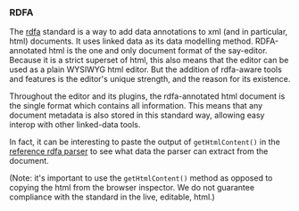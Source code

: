 ### RDFA

The [rdfa](https://rdfa.info/) standard is a way to add data annotations to xml (and in particular, html) documents.
It uses linked data as its data modelling method.
RDFA-annotated html is the one and only document format of the say-editor. Because it is a strict superset of html,
this also means that the editor can be used as a plain WYSIWYG html editor. But the addition of rdfa-aware
tools and features is the editor's unique strength, and the reason for its existence.

Throughout the editor and its plugins, the rdfa-annotated html document is the single format which contains all information.
This means that any document metadata is also stored in this standard way, allowing easy interop with other
linked-data tools.

In fact, it can be interesting to paste the output of `getHtmlContent()` in the [reference rdfa parser](https://rdfa.info/play/)
to see what data the parser can extract from the document.

(Note: it's important to use the `getHtmlContent()` method as opposed to copying the html from the browser inspector. We do not guarantee
compliance with the standard in the live, editable, html.)
